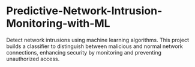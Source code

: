 # Predictive-Network-Intrusion-Monitoring-with-ML
Detect network intrusions using machine learning algorithms. This project builds a classifier to distinguish between malicious and normal network connections, enhancing security by monitoring and preventing unauthorized access.
